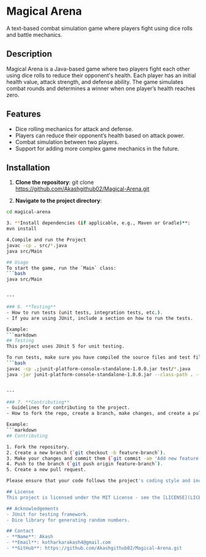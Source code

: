# Magical Arena
A text-based combat simulation game where players fight using dice rolls and battle mechanics.

## Description
Magical Arena is a Java-based game where two players fight each other using dice rolls to reduce their opponent's health. Each player has an initial health value, attack strength, and defense ability. The game simulates combat rounds and determines a winner when one player’s health reaches zero.


## Features
- Dice rolling mechanics for attack and defense.
- Players can reduce their opponent’s health based on attack power.
- Combat simulation between two players.
- Support for adding more complex game mechanics in the future.

## Installation

1. **Clone the repository**:
git clone https://github.com/Akashgithub02/Magical-Arena.git

2. **Navigate to the project directory**:
```bash
cd magical-arena

3. **Install dependencies (if applicable, e.g., Maven or Gradle)**:
mvn install

4.Compile and run the Project
javac -cp . src/*.java
java src/Main

## Usage
To start the game, run the `Main` class:
```bash
java src/Main


---

### 6. **Testing**
- How to run tests (unit tests, integration tests, etc.).
- If you are using JUnit, include a section on how to run the tests.

Example:
```markdown
## Testing
This project uses JUnit 5 for unit testing.

To run tests, make sure you have compiled the source files and test files:
```bash
javac -cp .;junit-platform-console-standalone-1.0.0.jar test/*.java
java -jar junit-platform-console-standalone-1.0.0.jar --class-path . --scan-class-path


---

### 7. **Contributing**
- Guidelines for contributing to the project.
- How to fork the repo, create a branch, make changes, and create a pull request.

Example:
```markdown
## Contributing

1. Fork the repository.
2. Create a new branch (`git checkout -b feature-branch`).
3. Make your changes and commit them (`git commit -am 'Add new feature'`).
4. Push to the branch (`git push origin feature-branch`).
5. Create a new pull request.

Please ensure that your code follows the project's coding style and includes relevant tests.

## License
This project is licensed under the MIT License - see the [LICENSE](LICENSE) file for details.

## Acknowledgements
- JUnit for testing framework.
- Dice library for generating random numbers.

## Contact
- **Name**: Akash
- **Email**: kotharkarakash4@gmail.com
- **GitHub**: https://github.com/Akashgithub02/Magical-Arena.git
